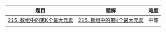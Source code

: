 | 题目                                                         | 题解 | 难度 |
| ------------------------------------------------------------ | ---- | ---- |
| [215. 数组中的第K个最大元素](https://leetcode-cn.com/problems/kth-largest-element-in-an-array/) |  [215. 数组中的第K个最大元素](https://github.com/ZonzeeLi/LeetCode/blob/master/index/211-220/215.%20%E6%95%B0%E7%BB%84%E4%B8%AD%E7%9A%84%E7%AC%ACK%E4%B8%AA%E6%9C%80%E5%A4%A7%E5%85%83%E7%B4%A0.md)    | 中等 |
|                                                              |      |      |

